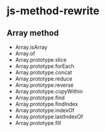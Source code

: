 # js-method-rewrite

## Array method

* Array.isArray
* Array.of
* Array.prototype.slice
* Array.prototype.forEach
* Array.prototype.concat
* Array.prototype.reduce
* Array.prototype.reverse
* Array.prototype.copyWithin
* Array.prototype.find
* Array.prototype.findIndex
* Array.prototype.indexOf
* Array.prototype.lastIndexOf
* Array.prototype.fill